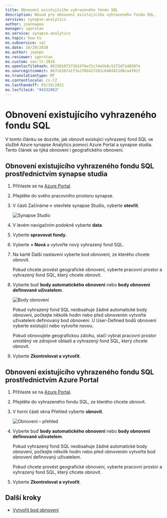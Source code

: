```yaml
---
title: Obnovení existujícího vyhrazeného fondu SQL
description: Návod pro obnovení existujícího vyhrazeného fondu SQL.
services: synapse-analytics
author: joannapea
manager: igorstan
ms.service: synapse-analytics
ms.topic: how-to
ms.subservice: sql
ms.date: 10/29/2020
ms.author: joanpo
ms.reviewer: igorstan
ms.custom: seo-lt-2019
ms.openlocfilehash: 86150107273b247bef2c74e5b8c5272d7148587e
ms.sourcegitcommit: 867cb1b7a1f3a1f0b427282c648d411d0ca4f81f
ms.translationtype: MT
ms.contentlocale: cs-CZ
ms.lasthandoff: 03/19/2021
ms.locfileid: "94332063"
---
```

# <a name="restore-an-existing-dedicated-sql-pool"></a>Obnovení existujícího vyhrazeného fondu SQL

V tomto článku se dozvíte, jak obnovit existující vyhrazený fond SQL ve službě Azure synapse Analytics pomocí Azure Portal a synapse studia. Tento článek se týká obnovení i geografického obnovení. 

## <a name="restore-an-existing-dedicated-sql-pool-through-the-synapse-studio"></a>Obnovení existujícího vyhrazeného fondu SQL prostřednictvím synapse studia

1. Přihlaste se na [Azure Portal](https://portal.azure.com/).
2. Přejděte do svého pracovního prostoru synapse. 
3. V části Začínáme-> otevřete synapse Studio, vyberte **otevřít**.

    ![ Synapse Studio](../media/sql-pools/open-synapse-studio.png)
4. V levém navigačním podokně vyberte **data**.
5. Vyberte **spravovat fondy**. 
6. Vyberte **+ Nová** a vytvořte nový vyhrazený fond SQL. 
7. Na kartě Další nastavení vyberte bod obnovení, ze kterého chcete obnovit. 

    Pokud chcete provést geografické obnovení, vyberte pracovní prostor a vyhrazený fond SQL, který chcete obnovit. 

8. Vyberte buď **body automatického obnovení** nebo **body obnovení definované uživatelem**. 

    ![Body obnovení](../media/sql-pools/restore-point.PNG)

    Pokud vyhrazený fond SQL neobsahuje žádné automatické body obnovení, počkejte několik hodin nebo před obnovením vytvořte uživatelem definovaný bod obnovení. U User-Defined bodů obnovení vyberte existující nebo vytvořte novou.

    Pokud obnovujete geografickou zálohu, stačí vybrat pracovní prostor umístěný ve zdrojové oblasti a vyhrazený fond SQL, který chcete obnovit. 

9. Vyberte **Zkontrolovat a vytvořit**.

## <a name="restore-an-existing-dedicated-sql-pool-through-the-azure-portal"></a>Obnovení existujícího vyhrazeného fondu SQL prostřednictvím Azure Portal

1. Přihlaste se na [Azure Portal](https://portal.azure.com/).
2. Přejděte do vyhrazeného fondu SQL, ze kterého chcete obnovit.
3. V horní části okna Přehled vyberte **obnovit**.

    ![ Obnovení – přehled](../media/sql-pools/restore-sqlpool-01.png)

4. Vyberte buď **body automatického obnovení** nebo **body obnovení definované uživatelem**. 

    Pokud vyhrazený fond SQL neobsahuje žádné automatické body obnovení, počkejte několik hodin nebo před obnovením vytvořte bod obnovení definovaný uživatelem. 

    Pokud chcete provést geografické obnovení, vyberte pracovní prostor a vyhrazený fond SQL, který chcete obnovit. 

5. Vyberte **Zkontrolovat a vytvořit**.

## <a name="next-steps"></a>Další kroky

- [Vytvořit bod obnovení](sqlpool-create-restore-point.md)

